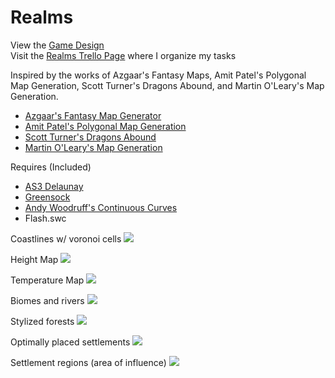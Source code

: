 # Realms

View the [Game Design](game-design)  
Visit the [Realms Trello Page](https://trello.com/b/SoUEo0DZ/realms) where I organize my tasks

Inspired by the works of Azgaar's Fantasy Maps, Amit Patel's Polygonal Map Generation, Scott Turner's Dragons Abound, and Martin O'Leary's Map Generation.  
- [Azgaar's Fantasy Map Generator](https://azgaar.wordpress.com/)  
- [Amit Patel's Polygonal Map Generation](http://www-cs-students.stanford.edu/~amitp/game-programming/polygon-map-generation/)  
- [Scott Turner's Dragons Abound](https://heredragonsabound.blogspot.com/)  
- [Martin O'Leary's Map Generation](http://mewo2.com/notes/terrain/)  

Requires (Included)
- [AS3 Delaunay](http://nodename.github.io/as3delaunay/)
- [Greensock](https://greensock.com/tweenlite-as)
- [Andy Woodruff's Continuous Curves](http://www.cartogrammar.com/blog/continuous-curves-with-actionscript-3/)
- Flash.swc

Coastlines w/ voronoi cells
[![](https://i.imgur.com/jPxSztJ.jpg)](https://i.imgur.com/jPxSztJ.jpg)

Height Map
[![](https://i.imgur.com/PefyZbt.png)](https://i.imgur.com/PefyZbt.png)

Temperature Map
[![](https://i.imgur.com/0KNspF5.png)](https://i.imgur.com/0KNspF5.png)

Biomes and rivers
[![](https://i.imgur.com/v4HgjpC.png)]()

Stylized forests
[![](https://i.imgur.com/1jd39Zq.png)](https://i.imgur.com/1jd39Zq.png)

Optimally placed settlements
[![](https://i.imgur.com/JprMnnU.png)](https://i.imgur.com/JprMnnU.png)

Settlement regions (area of influence)
[![](https://i.imgur.com/tpllVEv.png)](https://i.imgur.com/tpllVEv.png)

